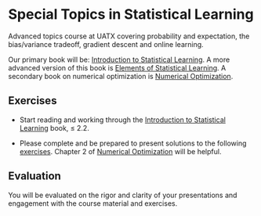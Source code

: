 # Special Topics in Statistical Learning

Advanced topics course at UATX covering probability and expectation, the bias/variance tradeoff, gradient descent and online learning.

Our primary book will be: [Introduction to Statistical Learning](https://www.statlearning.com).  A more advanced version of this book is [Elements of Statistical Learning](https://hastie.su.domains/ElemStatLearn/).  A secondary book on numerical optimization is [Numerical Optimization](https://www.math.uci.edu/~qnie/Publications/NumericalOptimization.pdf).

## Exercises

- Start reading and working through the [Introduction to Statistical Learning](https://www.statlearning.com) book, $\leq$ 2.2.

- Please complete and be prepared to present solutions to the following [exercises](exercises/ex1.pdf). Chapter 2 of [Numerical Optimization](https://www.math.uci.edu/~qnie/Publications/NumericalOptimization.pdf) will be helpful.

## Evaluation

You will be evaluated on the rigor and clarity of your presentations and engagement with the course material and exercises.